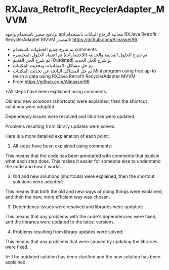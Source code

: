 # RXJava_Retrofit_RecyclerAdapter_MVVM
برنامج صغير باستخدام واجهة api مجانية لإرجاع البيانات باستخدام RXJava Retrofit RecyclerAdapter MVVM
 المصدر: https://github.com/Alinasser96.
- تم شرح جميع الخطوات باستخدام comments 
- تم شرح الحلول القديمة والحديثه (الإختصارات) ثم اعتماد الحلول المختصرة
- تم شرح الحل القديم (Outdated) و شرح الحل الجديد.
- تم حل مشاكل الاعتماديات وتحديث المكتبات 
- تم حل المشاكل الناتجة عن تحديث المكتبات 
Mini program using free api to reurn a data using RXJava Retrofit RecyclerAdapter MVVM
- From https://github.com/Alinasser96.

*All steps have been explained using comments.

Old and new solutions (shortcuts) were explained, then the shortcut solutions were adopted.

Dependency issues were resolved and libraries were updated.

Problems resulting from library updates were solved.

Here is a more detailed explanation of each point:

1. All steps have been explained using comments:

This means that the code has been annotated with comments that explain what each step does. This makes it easier for someone else to understand the code and how it works.

2. Old and new solutions (shortcuts) were explained, then the shortcut solutions were adopted:

This means that both the old and new ways of doing things were explained, and then the new, more efficient way was chosen.

3. Dependency issues were resolved and libraries were updated:

This means that any problems with the code's dependencies were fixed, and the libraries were updated to the latest versions.

4. Problems resulting from library updates were solved:

This means that any problems that were caused by updating the libraries were fixed.

5- The outdated solution has been clarified and the new solution has been explained.




